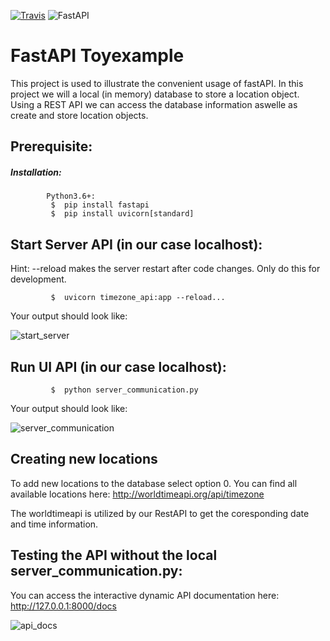 [![Travis](https://img.shields.io/badge/language-Python-red.svg)]()
![FastAPI](https://img.shields.io/badge/FastAPI-005571?style=for-the-badge&logo=fastapi)


# FastAPI Toyexample
This project is used to illustrate the convenient usage of fastAPI. In this project we will a local (in memory) database to store a location object.
Using a REST API we can access the database information aswelle as create and store location objects.

## Prerequisite:
##### Installation:
```
        Python3.6+:
         $  pip install fastapi
         $  pip install uvicorn[standard]
```
     
## Start Server API (in our case localhost):
Hint: --reload makes the server restart after code changes. Only do this for development.
```
         $  uvicorn timezone_api:app --reload...
```
Your output should look like:

![start_server](https://user-images.githubusercontent.com/32487291/127780680-177ca54f-5d4d-4319-af5e-7b3fa90ab48e.png)

## Run UI API (in our case localhost):
```
         $  python server_communication.py
```
Your output should look like:

![server_communication](https://user-images.githubusercontent.com/32487291/127780664-b4bc0f68-6bed-477e-8a94-bc1b9b459e29.png)

## Creating new locations
To add new locations to the database select option 0.
You can find all available locations here: http://worldtimeapi.org/api/timezone

The worldtimeapi is utilized by our RestAPI to get the coresponding date and time information.

## Testing the API without the local server_communication.py:
You can access the interactive dynamic API documentation here: http://127.0.0.1:8000/docs

![api_docs](https://user-images.githubusercontent.com/32487291/127780858-95a73dc1-a321-4c11-976f-8470bef9628b.png)




